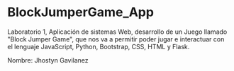 # BlockJumperGame_App
Laboratorio 1, Aplicación de sistemas Web, desarrollo de un Juego llamado "Block Jumper Game", que nos va a permitir poder
jugar e interactuar con el lenguaje JavaScript, Python, Bootstrap, CSS, HTML y Flask.

Nombre: Jhostyn Gavilanez


